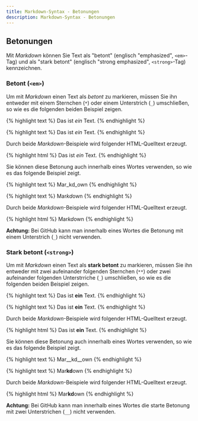 ```yaml
---
title: Markdown-Syntax - Betonungen
description: Markdown-Syntax - Betonungen
---
```


## Betonungen

Mit *Markdown* können Sie Text als "betont" (englisch "emphasized", `<em>`-Tag) und als "stark betont" (englisch "strong emphasized", `<strong>`-Tag) kennzeichnen.

### Betont (`<em>`)

Um mit *Markdown* einen Text als _betont_ zu markieren, müssen Sie ihn entweder mit einem Sternchen (`*`) oder einem Unterstrich (`_`) umschließen, so wie es die folgenden beiden Beispiel zeigen.

{% highlight text %}
Das ist _ein_ Text.
{% endhighlight %}

{% highlight text %}
Das ist *ein* Text.
{% endhighlight %}

Durch beide *Markdown*-Beispiele wird folgender HTML-Quelltext erzeugt.

{% highlight html %}
Das ist <em>ein</em> Text.
{% endhighlight %}

Sie können diese Betonung auch innerhalb eines Wortes verwenden, so wie es das folgende Beispiel zeigt.

{% highlight text %}
Mar_kd_own
{% endhighlight %}

{% highlight text %}
Mar*kd*own
{% endhighlight %}

Durch beide *Markdown*-Beispiele wird folgender HTML-Quelltext erzeugt.

{% highlight html %}
Mar<em>kd</em>own
{% endhighlight %}

**Achtung:** Bei GitHub kann man innerhalb eines Wortes die Betonung mit einem Unterstrich (`_`) nicht verwenden.

### Stark betont (`<strong>`)

Um mit *Markdown* einen Text als __stark betont__ zu markieren, müssen Sie ihn entweder mit zwei aufeinander folgenden Sternchen (`**`) oder zwei aufeinander folgenden Unterstrriche (`_`) umschließen, so wie es die folgenden beiden Beispiel zeigen.

{% highlight text %}
Das ist __ein__ Text.
{% endhighlight %}

{% highlight text %}
Das ist **ein** Text.
{% endhighlight %}

Durch beide *Markdown*-Beispiele wird folgender HTML-Quelltext erzeugt.

{% highlight html %}
Das ist <strong>ein</strong> Text.
{% endhighlight %}

Sie können diese Betonung auch innerhalb eines Wortes verwenden, so wie es das folgende Beispiel zeigt.

{% highlight text %}
Mar__kd__own
{% endhighlight %}

{% highlight text %}
Mar**kd**own
{% endhighlight %}

Durch beide *Markdown*-Beispiele wird folgender HTML-Quelltext erzeugt.

{% highlight html %}
Mar<strong>kd</strong>own
{% endhighlight %}

**Achtung:** Bei GitHub kann man innerhalb eines Wortes die starte Betonung mit zwei Unterstrichen (`__`) nicht verwenden.
